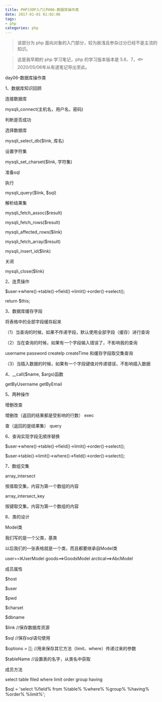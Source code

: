 ```yaml
---
title: PHP[OOP入门]PH06-数据库操作类
date: 2017-01-01 01:02:06
tags:
- php
categories: php
---
```


> 该部分为 php 面向对象的入门部分，较为肤浅且参杂过分已经不是主流的知识。

> 这是我早期的 php 学习笔记，php 的学习版本版本是 5.6、7，🐟2020/05/06年从有道笔记导出至此。


day06-数据库操作类

1、数据库知识回顾

连接数据库

mysqli\_connect(主机名，用户名，密码)

判断是否成功

选择数据库

mysqli\_select\_db(\$link, 库名)

设置字符集

mysqli\_set\_charset(\$link, 字符集)

准备sql

执行

mysqli\_query(\$link, \$sql)

解析结果集

mysqli\_fetch\_assoc(\$result)

mysqli\_fetch\_rows(\$result)

mysqli\_affected\_rows(\$link)

mysqli\_fetch\_array(\$result)

mysqli\_insert\_id(\$link)

关闭

mysqli\_close(\$link)

2、连贯操作

\$user-\>where()-\>table()-\>field()-\>limit()-\>order()-\>select();

return \$this;

3、数据库缓存字段

将表格中的全部字段缓存起来

（1）当查询的时候，如果不传递字段，默认使用全部字段（缓存）进行查询

（2）当在查询的时候，如果有一个字段输入错误了，不影响我的查询

username password createIp createTime 和缓存字段取交集查询

（3）当插入数据的时候，如果有一个字段键值对传递错误，不影响插入数据

4、\_\_call(\$name, \$args)函数

getByUsername getByEmail

5、两种操作

增删改查

增删改（返回的结果都是受影响的行数） exec

查（返回的是结果集） query

6、查询实现字段无顺序替换

\$user-\>where()-\>table()-\>field()-\>limit()-\>order()-\>select();

\$user-\>table()-\>limit()-\>where()-\>field()-\>order()-\>select();

7、数组交集

array\_intersect

按值取交集，内容为第一个数组的内容

array\_intersect\_key

按键取交集，内容为第一个数组的内容

8、类的设计

Model类

我们写的是一个父类，基类

以后我们的一张表格就是一个类，而且都要继承自Model类

user==》UserModel goods==\>GoodsModel arctical==\>AbcModel

成员属性

\$host

\$user

\$pwd

\$charset

\$dbname

\$link //保存数据库资源

\$sql //保存sql语句使用

\$options = \[\]; //用来保存其它方法（limit、where）传递过来的参数

\$tableName //设置表的名字，从类名中获取

成员方法

select table filed where limit order group having

\$sql = \'select %field% from %table% %where% %group% %having% %order%
%limit%\';
